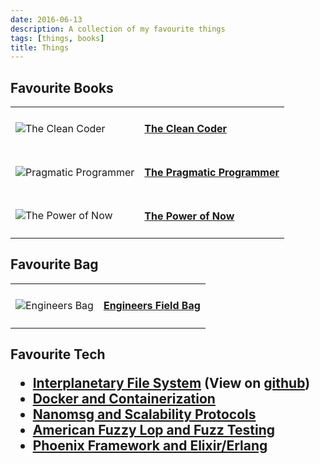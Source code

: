 ```yaml
---
date: 2016-06-13
description: A collection of my favourite things
tags: [things, books]
title: Things
---
```


<div id="things">

<h2> Favourite Books </h2>

<table>
<tbody>
<tr>
<td>
<img alt="The Clean Coder" src="/images/things/clean_coder.jpg" />
</td>
<td>
<h4><a href="https://www.amazon.ca/Clean-Coder-Conduct-Professional-Programmers/dp/0137081073?ie=UTF8&psc=1&redirect=true&redirect=true&ref_=ox_sc_sfl_title_&smid=A3DWYIK6Y9EEQB">The Clean Coder</a></h4>
<p></p>
</td>
</tr>
<tr>
<td>
<img alt="Pragmatic Programmer" src="/images/things/pragmatic_programmer.jpg" />
</td>
<td>
<h4><a href="https://www.amazon.ca/Pragmatic-Programmer-Journeyman-Master/dp/020161622X/ref=sr_1_1?s=books&ie=UTF8&qid=1465884768&sr=1-1&keywords=pragmatic+programmer">The Pragmatic Programmer</a></h4>
<p></p>
</td>
</tr>
<tr>
<td>
<img alt="The Power of Now" src="/images/things/power_of_now.jpg" />
</td>
<td>
<h4><a href="https://www.amazon.ca/Power-Now-Guide-Spiritual-Enlightenment/dp/1577314808/ref=sr_1_1?s=books&ie=UTF8&qid=1465884857&sr=1-1&keywords=the+power+of+now">The Power of Now</a></h4>
<p></p>
</td>
</tr>
</tbody>
</table>

<h2>Favourite Bag</h2>

<table>
<tbody>
<tr>
<td>
<img alt="Engineers Bag" src="/images/things/engineers_bag.jpg" />
</td>
<td>
<h4><a href="https://www.amazon.ca/gp/product/B0013O79F6/ref=oh_aui_detailpage_o07_s00?ie=UTF8&psc=1">Engineers Field Bag</a></h4>
<p></p>
</td>
</tr>
</tbody>
</table>

<h2>Favourite Tech</2>

<ul>
<li> <a href="http://ipfs.org">Interplanetary File System</a>  (View on <a href="https://github.com/ipfs">github</a>)
</li>
<li><a href="https://www.docker.com">Docker and Containerization</a></li>

<li><a href="http://nanomsg.org">Nanomsg and Scalability Protocols</a></li>

<li><a href="http://lcamtuf.coredump.cx/afl/">American Fuzzy Lop and Fuzz Testing</a></li>

<li><a href="http://www.phoenixframework.org">Phoenix Framework and Elixir/Erlang</a></li>
</ul>

</div>
